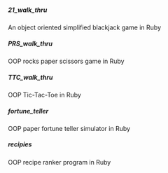 ##### 21_walk_thru
An object oriented simplified blackjack game in Ruby
##### PRS_walk_thru
OOP rocks paper scissors game in Ruby
##### TTC_walk_thru
OOP Tic-Tac-Toe in Ruby
##### fortune_teller
OOP paper fortune teller simulator in Ruby
##### recipies
OOP recipe ranker program in Ruby
